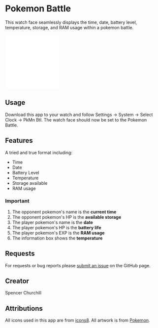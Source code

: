 # Pokemon Battle

This watch face seamlessly displays the time, date, battery level, temperature, storage, and RAM usage within a pokemon battle.

![Watch Face](screenshot.png)

## Usage

Download this app to your watch and follow Settings -> System -> Select Clock -> PkMn Btl. The watch face should now be set to the Pokemon Battle.

## Features

A tried and true format including:

- Time
- Date
- Battery Level
- Temperature
- Storage available
- RAM usage

### Important

1. The opponent pokemon's name is the **current time**
2. The opponent pokemon's HP is the **available storage**
2. The player pokemon's name is the **date**
3. The player pokemon's HP is the **battery life**
4. The player pokemon's EXP is the **RAM usage**
5. The information box shows the **temperature**

## Requests

For requests or bug reports please [submit an issue](https://github.com/splch/pokebtl/issues/new) on the GitHub page.

## Creator

Spencer Churchill

## Attributions

All icons used in this app are from [icons8](https://icons8.com/). All artwork is from [Pokemon](https://www.pokemon.com/).

